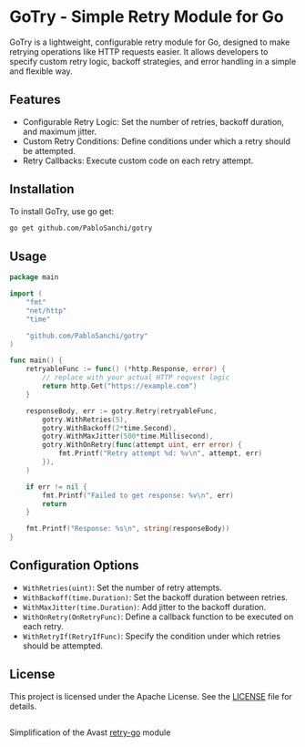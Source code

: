 # GoTry - Simple Retry Module for Go

GoTry is a lightweight, configurable retry module for Go, designed to make retrying operations like HTTP requests easier. It allows developers to specify custom retry logic, backoff strategies, and error handling in a simple and flexible way.

## Features
- Configurable Retry Logic: Set the number of retries, backoff duration, and maximum jitter.
- Custom Retry Conditions: Define conditions under which a retry should be attempted.
- Retry Callbacks: Execute custom code on each retry attempt.

## Installation
To install GoTry, use go get:

```sh
go get github.com/PabloSanchi/gotry
```

## Usage
```go
package main

import (
    "fmt"
    "net/http"
    "time"

    "github.com/PabloSanchi/gotry"
)

func main() {
    retryableFunc := func() (*http.Response, error) {
        // replace with your actual HTTP request logic
        return http.Get("https://example.com")
    }

    responseBody, err := gotry.Retry(retryableFunc,
        gotry.WithRetries(5),
        gotry.WithBackoff(2*time.Second),
        gotry.WithMaxJitter(500*time.Millisecond),
        gotry.WithOnRetry(func(attempt uint, err error) {
            fmt.Printf("Retry attempt %d: %v\n", attempt, err)
        }),
    )

    if err != nil {
        fmt.Printf("Failed to get response: %v\n", err)
        return
    }

    fmt.Printf("Response: %s\n", string(responseBody))
}
```

## Configuration Options
- `WithRetries(uint)`: Set the number of retry attempts.
- `WithBackoff(time.Duration)`: Set the backoff duration between retries.
- `WithMaxJitter(time.Duration)`: Add jitter to the backoff duration.
- `WithOnRetry(OnRetryFunc)`: Define a callback function to be executed on each retry.
- `WithRetryIf(RetryIfFunc)`: Specify the condition under which retries should be attempted.

## License
This project is licensed under the Apache License. See the [LICENSE](LICENSE) file for details.

## 

Simplification of the Avast [retry-go](https://github.com/avast/retry-go) module
